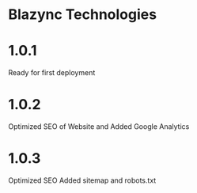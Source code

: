 # Blazync Technologies

# 1.0.1

Ready for first deployment

# 1.0.2

Optimized SEO of Website and Added Google Analytics

# 1.0.3

Optimized SEO Added sitemap and robots.txt
